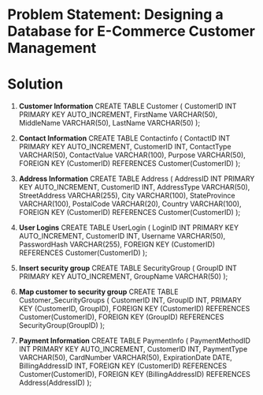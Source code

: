 # Problem Statement: Designing a Database for E-Commerce Customer Management

# Solution
1. **Customer Information**
    CREATE TABLE Customer (
    CustomerID INT PRIMARY KEY AUTO_INCREMENT,
    FirstName VARCHAR(50),
    MiddleName VARCHAR(50),
    LastName VARCHAR(50)
);


2. **Contact Information**
    CREATE TABLE Contactinfo (
    ContactID INT PRIMARY KEY AUTO_INCREMENT,
    CustomerID INT,
    ContactType VARCHAR(50),
    ContactValue VARCHAR(100),
    Purpose VARCHAR(50),
    FOREIGN KEY (CustomerID) REFERENCES Customer(CustomerID)
);


3. **Address Information**
    CREATE TABLE Address (
    AddressID INT PRIMARY KEY AUTO_INCREMENT,
    CustomerID INT,
    AddressType VARCHAR(50),
    StreetAddress VARCHAR(255),
    City VARCHAR(100),
    StateProvince VARCHAR(100),
    PostalCode VARCHAR(20),
    Country VARCHAR(100),
    FOREIGN KEY (CustomerID) REFERENCES Customer(CustomerID)
);

4. **User Logins**
 CREATE TABLE UserLogin (
    LoginID INT PRIMARY KEY AUTO_INCREMENT,
    CustomerID INT,
    Username VARCHAR(50),
    PasswordHash VARCHAR(255), 
    FOREIGN KEY (CustomerID) REFERENCES Customer(CustomerID)
);

5. **Insert security group**
   CREATE TABLE SecurityGroup (
    GroupID INT PRIMARY KEY AUTO_INCREMENT,
    GroupName VARCHAR(50)
);

6. **Map customer to security group**
  CREATE TABLE Customer_SecurityGroups (
    CustomerID INT,
    GroupID INT,
    PRIMARY KEY (CustomerID, GroupID),
    FOREIGN KEY (CustomerID) REFERENCES Customer(CustomerID),
    FOREIGN KEY (GroupID) REFERENCES SecurityGroup(GroupID)
);
   
8. **Payment Information**
    CREATE TABLE PaymentInfo (
    PaymentMethodID INT PRIMARY KEY AUTO_INCREMENT,
    CustomerID INT,
    PaymentType VARCHAR(50),
    CardNumber VARCHAR(50),
    ExpirationDate DATE,
    BillingAddressID INT,
    FOREIGN KEY (CustomerID) REFERENCES Customer(CustomerID),
    FOREIGN KEY (BillingAddressID) REFERENCES Address(AddressID)
);
